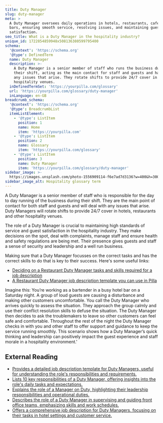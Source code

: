 ```yaml
---
title: Duty Manager
slug: duty-manager
meta: >
  A Duty Manager oversees daily operations in hotels, restaurants, cafes, and
  bars, ensuring smooth service, resolving issues, and maintaining guest
  satisfaction.
seo_title: What is a Duty Manager in the hospitality industry?
unique_id: 1722854859948x508136380599795400
schema:
  '@context': 'https://schema.org'
  '@type': DefinedTerm
  name: Duty Manager
  description: >-
    A Duty Manager is a senior member of staff who runs the business during
    their shift, acting as the main contact for staff and guests and handling
    any issues that arise. They rotate shifts to provide 24/7 cover in
    hospitality venues.
  inDefinedTermSet: 'https://yourpilla.com/glossary'
  url: 'https://yourpilla.com/glossary/duty-manager'
  inLanguage: en-GB
breadcrumb_schema:
  '@context': 'https://schema.org'
  '@type': BreadcrumbList
  itemListElement:
    - '@type': ListItem
      position: 1
      name: Home
      item: 'https://yourpilla.com'
    - '@type': ListItem
      position: 2
      name: Glossary
      item: 'https://yourpilla.com/glossary'
    - '@type': ListItem
      position: 3
      name: Duty Manager
      item: 'https://yourpilla.com/glossary/duty-manager'
sidebar_image: >-
  https://images.unsplash.com/photo-1556909114-f6e7ad7d3136?w=400&h=300&fit=crop&auto=format
sidebar_image_alt: Hospitality glossary term
---
```


A Duty Manager is a senior member of staff who is responsible for the day to day running of the business during their shift. They are the main point of contact for both staff and guests and will deal with any issues that arise. Duty Managers will rotate shifts to provide 24/7 cover in hotels, restaurants and other hospitality venues.

The role of a Duty Manager is crucial to maintaining high standards of service and guest satisfaction in the hospitality industry. They make decisions on the spot, deal with complaints, manage staff and ensure health and safety regulations are being met. Their presence gives guests and staff a sense of security and leadership and a well run business.

Making sure that a Duty Manager focusses on the correct tasks and has the correct skills to do that is key to their success. Here's some useful links:

*   [Deciding on a Restaurant Duty Manager tasks and skills required for a job description](https://yourpilla.com/blog/restaurant-duty-manager-duties)
*   [A Restaurant Duty Manager job description template you can use in Pilla](https://yourpilla.com/templates/restaurant-duty-manager-job-description)

Imagine this: You’re working as a bartender in a busy hotel bar on a Saturday night. A group of loud guests are causing a disturbance and making other customers uncomfortable. You call the Duty Manager who arrives quickly to assess the situation. They approach the group calmly and use their conflict resolution skills to defuse the situation. The Duty Manager then decides to ask the troublemakers to leave so other customers can feel safe and comfortable. Throughout the rest of the night the Duty Manager checks in with you and other staff to offer support and guidance to keep the service running smoothly. This scenario shows how a Duty Manager’s quick thinking and leadership can positively impact the guest experience and staff morale in a hospitality environment.'

## External Reading

*   [Provides a detailed job description template for Duty Managers, useful for understanding the role's responsibilities and requirements.](https://resources.workable.com/duty-manager-job-description)
*   [Lists 10 key responsibilities of a Duty Manager, offering insights into the role's daily tasks and expectations.](https://au.indeed.com/career-advice/finding-a-job/duty-manager-responsibilities)
*   [Explains the role of a Manager on Duty, highlighting their leadership responsibilities and operational duties.](https://www.indeed.com/career-advice/finding-a-job/what-does-manager-on-duty-do)
*   [Describes the role of a Duty Manager in supervising and guiding front office teams, emphasizing skills and work schedules.](https://www.myskillsfuture.gov.sg/content/student/en/preu/world-of-work/occupation/occupation-detail.Duty%20Manager-9395.html)
*   [Offers a comprehensive job description for Duty Managers, focusing on their tasks in hotel settings and customer service.](https://www.betterteam.com/duty-manager-job-description)
